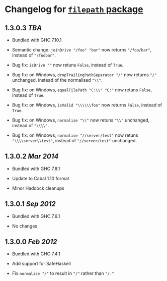 # Changelog for [`filepath` package](http://hackage.haskell.org/package/filepath)

## 1.3.0.3  *TBA*

  * Bundled with GHC 7.10.1

  * Semantic change: `joinDrive "/foo" "bar"` now returns `"/foo/bar"`,
    instead of `"/foobar"`.

  * Bug fix: `isDrive ""` now retuns `False`, instead of `True`.

  * Bug fix: on Windows, `dropTrailingPathSeparator "/"` now returns `"/"`
    unchanged, instead of the normalised `"\\"`.

  * Bug fix: on Windows, `equalFilePath "C:\\" "C:"` now retuns `False`,
    instead of `True`.

  * Bug fix: on Windows, `isValid "\\\\\\foo"` now returns `False`, instead
    of `True`.

  * Bug fix: on Windows, `normalise "\\"` now retuns `"\\"` unchanged,
    instead of `"\\\\"`.

  * Bug fix: on Windows, `normalise "//server/test"` now retuns
    `"\\\\server\\test"`, instead of `"//server/test"` unchanged.

## 1.3.0.2  *Mar 2014*

  * Bundled with GHC 7.8.1

  * Update to Cabal 1.10 format

  * Minor Haddock cleanups

## 1.3.0.1  *Sep 2012*

  * Bundled with GHC 7.6.1

  * No changes

## 1.3.0.0  *Feb 2012*

  * Bundled with GHC 7.4.1

  * Add support for SafeHaskell

  * Fix `normalise "/"` to result in `"/"` rather than `"/."`
